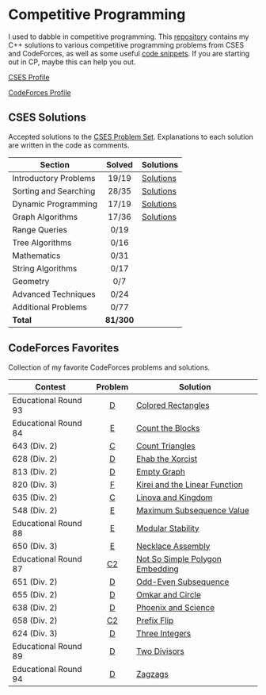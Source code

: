 # Competitive Programming

I used to dabble in competitive programming. This [repository](https://github.com/KevinyWu/competitive-programming?tab=readme-ov-file) contains my C++ solutions to various competitive programming problems from CSES and CodeForces, as well as some useful [code snippets](https://github.com/KevinyWu/competitive-programming/blob/main/code.md). If you are starting out in CP, maybe this can help you out.

[CSES Profile](https://cses.fi/user/159025)

[CodeForces Profile](https://codeforces.com/profile/moukwu)

## CSES Solutions

Accepted solutions to the [CSES Problem Set](https://cses.fi/problemset/). Explanations to each solution are written in the code as comments.

| Section               |     Solved    | Solutions     |
|-----------------------|:-------------:| ------------- |
| Introductory Problems |     19/19     | [Solutions](https://github.com/KevinyWu/competitive-programming/tree/main/cses-solutions/introductory-problems) |
| Sorting and Searching |     28/35     | [Solutions](https://github.com/KevinyWu/competitive-programming/tree/main/cses-solutions/sorting-and-searching) |
| Dynamic Programming   |     17/19     | [Solutions](https://github.com/KevinyWu/competitive-programming/tree/main/cses-solutions/dynamic-programming) |
| Graph Algorithms      |     17/36     | [Solutions](https://github.com/KevinyWu/competitive-programming/tree/main/cses-solutions/graph-algorithms) |
| Range Queries         |     0/19      | |
| Tree Algorithms       |     0/16      | |
| Mathematics           |     0/31      | |
| String Algorithms     |     0/17      | |
| Geometry              |      0/7      | |
| Advanced Techniques   |     0/24      | |
| Additional Problems   |     0/77      | |
| **Total**             |  **81/300**   | |

## CodeForces Favorites

Collection of my favorite CodeForces problems and solutions.

| Contest |  Problem  | Solution |
|---------|:---------:|----------|
| Educational Round 93 | [D](https://codeforces.com/contest/1398/problem/D) | [Colored Rectangles](https://github.com/KevinyWu/competitive-programming/blob/main/codeforces-favorites/colored_rectangles.cpp) |
| Educational Round 84 | [E](https://codeforces.com/contest/1327/problem/E) | [Count the Blocks](https://github.com/KevinyWu/competitive-programming/blob/main/codeforces-favorites/count_the_blocks.cpp) |
| 643 (Div. 2) | [C](https://codeforces.com/contest/1355/problem/C) | [Count Triangles](https://github.com/KevinyWu/competitive-programming/blob/main/codeforces-favorites/count_triangles.cpp) |
| 628 (Div. 2) | [D](https://codeforces.com/contest/1325/problem/D) | [Ehab the Xorcist](https://github.com/KevinyWu/competitive-programming/blob/main/codeforces-favorites/ehab_the_xorcist.cpp) |
| 813 (Div. 2) | [D](https://codeforces.com/contest/1712/problem/D) | [Empty Graph](https://github.com/KevinyWu/competitive-programming/blob/main/codeforces-favorites/empty_graph.cpp) |
| 820 (Div. 3) | [F](https://codeforces.com/contest/1729/problem/F) | [Kirei and the Linear Function](https://github.com/KevinyWu/competitive-programming/blob/main/codeforces-favorites/kirei_and_the_linear_function.cpp) |
| 635 (Div. 2) | [C](https://codeforces.com/contest/1337/problem/C) | [Linova and Kingdom](https://github.com/KevinyWu/competitive-programming/blob/main/codeforces-favorites/linova_and_kingdom.cpp) |
| 548 (Div. 2) | [E](https://codeforces.com/contest/1365/problem/E) | [Maximum Subsequence Value](https://github.com/KevinyWu/competitive-programming/blob/main/codeforces-favorites/maximum_subsequence_value.cpp) |
| Educational Round 88 | [E](https://codeforces.com/contest/1359/problem/E) | [Modular Stability](https://github.com/KevinyWu/competitive-programming/blob/main/codeforces-favorites/modular_stability.cpp) |
| 650 (Div. 3) | [E](https://codeforces.com/contest/1367/problem/E) | [Necklace Assembly](https://github.com/KevinyWu/competitive-programming/blob/main/codeforces-favorites/necklace_assembly.cpp) |
| Educational Round 87 | [C2](https://codeforces.com/contest/1354/problem/C2) | [Not So Simple Polygon Embedding](https://github.com/KevinyWu/competitive-programming/blob/main/codeforces-favorites/not_so_simple_polygon_embedding.cpp) |
| 651 (Div. 2) | [D](https://codeforces.com/contest/1370/problem/D) | [Odd-Even Subsequence](https://github.com/KevinyWu/competitive-programming/blob/main/codeforces-favorites/odd_even_subsequence.cpp) |
| 655 (Div. 2) | [D](https://codeforces.com/contest/1372/problem/D) | [Omkar and Circle](https://github.com/KevinyWu/competitive-programming/blob/main/codeforces-favorites/omkar_and_circle.cpp) |
| 638 (Div. 2) | [D](https://codeforces.com/contest/1348/problem/D) | [Phoenix and Science](https://github.com/KevinyWu/competitive-programming/blob/main/codeforces-favorites/phoenix_and_science.cpp) |
| 658 (Div. 2) | [C2](https://codeforces.com/contest/1382/problem/C2) | [Prefix Flip](https://github.com/KevinyWu/competitive-programming/blob/main/codeforces-favorites/prefix_flip.cpp) |
| 624 (Div. 3) | [D](https://codeforces.com/contest/1311/problem/D) | [Three Integers](https://github.com/KevinyWu/competitive-programming/blob/main/codeforces-favorites/three_integers.cpp) |
| Educational Round 89 | [D](https://codeforces.com/contest/1366/problem/D) | [Two Divisors](https://github.com/KevinyWu/competitive-programming/blob/main/codeforces-favorites/two_divisors.cpp) |
| Educational Round 94 | [D](https://codeforces.com/contest/1400/problem/D) | [Zagzags](https://github.com/KevinyWu/competitive-programming/blob/main/codeforces-favorites/zigzags.cpp) |
